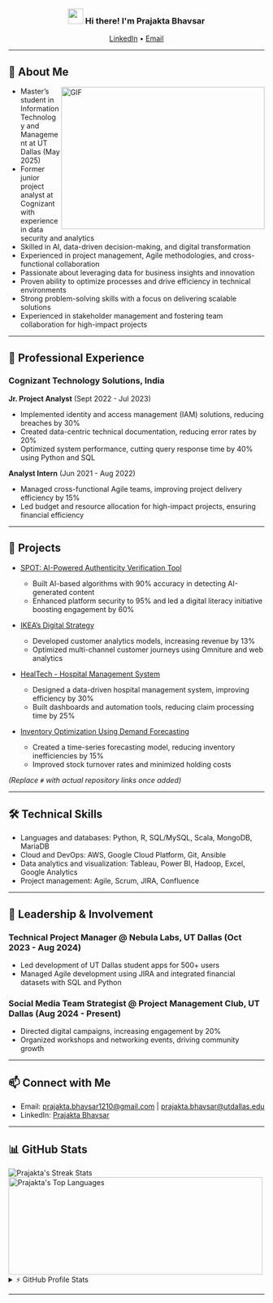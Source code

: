<!-- Heading -->
<h3 align="center"><img src="https://raw.githubusercontent.com/MartinHeinz/MartinHeinz/master/wave.gif" width="30px"> Hi there! I'm Prajakta Bhavsar</h3>

<p align="center">
  <a href="https://www.linkedin.com/in/prajakta-bhavsar-376b81192">LinkedIn</a> •
  <a href="mailto:prajakta.bhavsar1210@gmail.com">Email</a>
</p>

---

## 🚀 About Me  

<img align="right" alt="GIF" src="https://raw.githubusercontent.com/lauragift21/lauragift21/master/code.gif" width="400" height="280" />

* Master’s student in Information Technology and Management at UT Dallas (May 2025)
* Former junior project analyst at Cognizant with experience in data security and analytics
* Skilled in AI, data-driven decision-making, and digital transformation
* Experienced in project management, Agile methodologies, and cross-functional collaboration
* Passionate about leveraging data for business insights and innovation
* Proven ability to optimize processes and drive efficiency in technical environments
* Strong problem-solving skills with a focus on delivering scalable solutions
* Experienced in stakeholder management and fostering team collaboration for high-impact projects
---

## 💼 Professional Experience  

### Cognizant Technology Solutions, India  
**Jr. Project Analyst** (Sept 2022 - Jul 2023)  
- Implemented identity and access management (IAM) solutions, reducing breaches by 30%  
- Created data-centric technical documentation, reducing error rates by 20%  
- Optimized system performance, cutting query response time by 40% using Python and SQL  

**Analyst Intern** (Jun 2021 - Aug 2022)  
- Managed cross-functional Agile teams, improving project delivery efficiency by 15%  
- Led budget and resource allocation for high-impact projects, ensuring financial efficiency  

---

## 📌 Projects  

- [SPOT: AI-Powered Authenticity Verification Tool](#)  
  - Built AI-based algorithms with 90% accuracy in detecting AI-generated content  
  - Enhanced platform security to 95% and led a digital literacy initiative boosting engagement by 60%  

- [IKEA’s Digital Strategy](#)  
  - Developed customer analytics models, increasing revenue by 13%  
  - Optimized multi-channel customer journeys using Omniture and web analytics  

- [HealTech - Hospital Management System](#)  
  - Designed a data-driven hospital management system, improving efficiency by 30%  
  - Built dashboards and automation tools, reducing claim processing time by 25%  

- [Inventory Optimization Using Demand Forecasting](#)  
  - Created a time-series forecasting model, reducing inventory inefficiencies by 15%  
  - Improved stock turnover rates and minimized holding costs  

_(Replace `#` with actual repository links once added)_

---

## 🛠️ Technical Skills  

- Languages and databases: Python, R, SQL/MySQL, Scala, MongoDB, MariaDB  
- Cloud and DevOps: AWS, Google Cloud Platform, Git, Ansible  
- Data analytics and visualization: Tableau, Power BI, Hadoop, Excel, Google Analytics  
- Project management: Agile, Scrum, JIRA, Confluence  

---

## 🎯 Leadership & Involvement  

### Technical Project Manager @ Nebula Labs, UT Dallas (Oct 2023 - Aug 2024)  
- Led development of UT Dallas student apps for 500+ users  
- Managed Agile development using JIRA and integrated financial datasets with SQL and Python  

### Social Media Team Strategist @ Project Management Club, UT Dallas (Aug 2024 - Present)  
- Directed digital campaigns, increasing engagement by 20%  
- Organized workshops and networking events, driving community growth  

---

## 📫 Connect with Me  

- Email: [prajakta.bhavsar1210@gmail.com](mailto:prajakta.bhavsar1210@gmail.com) | [prajakta.bhavsar@utdallas.edu](mailto:prajakta.bhavsar@utdallas.edu)  
- LinkedIn: [Prajakta Bhavsar](https://www.linkedin.com/in/prajakta-bhavsar-376b81192)  

---

## 📊 GitHub Stats  

<div>
   <img align="center" src="https://github-readme-streak-stats.herokuapp.com/?user=prajaktabhavsar" alt="Prajakta's Streak Stats" />
   <img align="center" src="https://github-readme-stats.vercel.app/api/top-langs?username=prajaktabhavsar&langs_count=10&show_icons=true&locale=en&layout=compact&theme=light" alt="Prajakta's Top Languages" height="192px"  width="500px"/>
</div>

<details>
  <summary>⚡ GitHub Profile Stats</summary>
  <img src="https://github-readme-stats.anuraghazra1.vercel.app/api?username=prajaktabhavsar&show_icons=true" />
</details>

---
